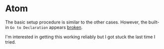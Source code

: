 # Atom

The basic setup procedure is similar to the other cases.  However, the built-in `Go to Declaration` appears [broken](https://github.com/atom/symbols-view/issues/159#issuecomment-544118286).

I'm interested in getting this working reliably but I got stuck the last time I tried.

